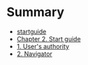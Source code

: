 # Summary

* [startguide](README.md)
* [Chapter 2. Start guide](chapter2start_guide.md)
* [1. User's authority](1users_authority.md)
* [2. Navigator](2navigator.md)
